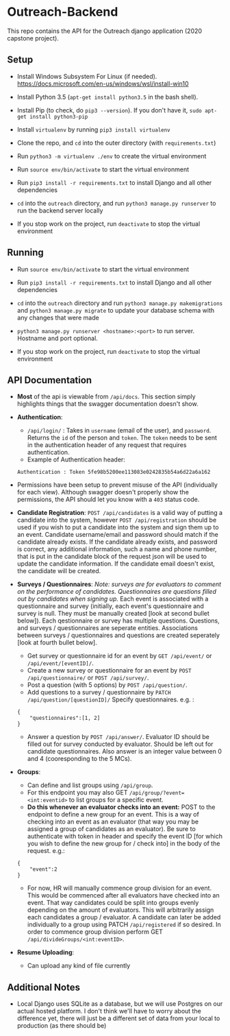 # Outreach-Backend

This repo contains the API for the Outreach django application (2020 capstone project).

## Setup
+ Install Windows Subsystem For Linux (if needed).
https://docs.microsoft.com/en-us/windows/wsl/install-win10

+ Install Python 3.5 (`apt-get install python3.5` in the bash shell).

+ Install Pip (to check, do `pip3 --version`). If you don't have it, `sudo apt-get install python3-pip`

+ Install `virtualenv` by running `pip3 install virtualenv`

+ Clone the repo, and `cd` into the outer directory (with `requirements.txt`)

+ Run `python3 -m virtualenv ./env` to create the virtual environment

+ Run `source env/bin/activate` to start the virtual environment

+ Run `pip3 install -r requirements.txt` to install Django and all other dependencies

+ `cd` into the `outreach` directory, and run `python3 manage.py runserver` to run the backend server locally

+ If you stop work on the project, run `deactivate` to stop the virtual environment

## Running
+ Run `source env/bin/activate` to start the virtual environment

+ Run `pip3 install -r requirements.txt` to install Django and all other dependencies

+ `cd` into the `outreach` directory and run `python3 manage.py makemigrations` and `python3 manage.py migrate` to update your database schema with any changes that were made

+ `python3 manage.py runserver <hostname>:<port>` to run server. Hostname and port optional.

+ If you stop work on the project, run `deactivate` to stop the virtual environment

## API Documentation

+ **Most** of the api is viewable from `/api/docs`.  This section simply highlights things that the swagger documentation doesn't show.
+ **Authentication**:
    + ``/api/login/`` : Takes in ``username`` (email of the user), and ``password``.  Returns the ``id`` of the person and ``token``.  The ``token`` needs to be sent in the authentication header of any request that requires authentication.
    + Example of Authentication header: 
    ```
    Authentication : Token 5fe98b5200ee113083e0242835b54a6d22a6a162 
    ```
+ Permissions have been setup to prevent misuse of the API (individually for each view).  Although swagger doesn't properly show the permissions, the API should let you know with a ``403`` status code.
+ **Candidate Registration**: ``POST /api/candidates`` is a valid way of putting a candidate into the system, however ``POST /api/registration`` should be used if you wish to put a candidate into the system and sign them up to an event.  Candidate username/email and password should match if the candidate already exists.  If the candidate already exists, and password is correct, any additional information, such a name and phone number, that is put in the candidate block of the request json will be used to update the candidate information.  If the candidate email doesn't exist, the candidate will be created.
+ **Surveys / Questionnaires**: *Note: surveys are for evaluators to comment on the performance of candidates.  Questionnaires are questions filled out by candidates when signing up.*  Each event is associated with a questionnaire and survey (initially, each event's questionnaire and survey is null.  They must be manually created [look at second bullet below]).  Each qestionnaire or survey has multiple questions.  Questions, and surveys / questionnaires are seperate entities.  Associations between surveys / questionnaires and questions are created seperately [look at fourth bullet below].

    + Get survey or questionnaire id for an event by ```GET /api/event/``` or ```/api/event/[eventID]/```.
    + Create a new survey or questionnaire for an event by ```POST /api/questionnaire/``` or ```POST /api/survey/```.
    + Post a question (with  5 options) by ```POST /api/question/```.
    + Add questions to a survey / questionnaire by ```PATCH /api/question/[questionID]/``` Specify questionnaires. e.g. :
    ```
    {
        "questionnaires":[1, 2]
    }
    ```
    + Answer a question by ```POST /api/answer/```.  Evaluator ID should be filled out for survey conducted by evaluator.  Should be left out for candidate questionnaires.  Also answer is an integer value between 0 and 4 (cooresponding to the 5 MCs).
+ **Groups**:
    + Can define and list groups using ```/api/group```.
    + For this endpoint you may also GET ```/api/group/?event=<int:eventid>``` to list groups for a specific event.
    + **Do this whenever an evaluator checks into an event:** POST to the endpoint to define a new group for an event.  This is a way of checking into an event as an evaluator (that way you may be assigned a group of candidates as an evaluator).  Be sure to authenticate with token in header and specify the event ID [for which you wish to define the new group for / check into] in the body of the request. e.g.:
    ```
    {
        "event":2
    }
    ```
    + For now, HR will manually commence group division for an event.  This would be commenced after all evaluators have checked into an event. That way candidates could be split into groups evenly depending on the amount of evaluators.  This will arbitrarily assign each candidates a group / evaluator.  A candidate can later be added individually to a group using PATCH ```/api/registered``` if so desired.  In order to commence group division perform GET ```/api/divideGroups/<int:eventID>```.

+ **Resume Uploading**:
    + Can upload any kind of file currently
## Additional Notes
+ Local Django uses SQLite as a database, but we will use Postgres on our actual hosted platform. I don't think we'll have to worry about the difference yet, there will just be a different set of data from your local to production (as there should be)

